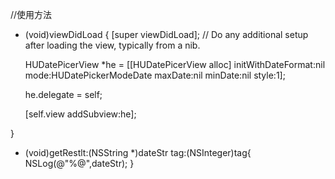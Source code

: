 //使用方法

- (void)viewDidLoad {
    [super viewDidLoad];
    // Do any additional setup after loading the view, typically from a nib.
    
    HUDatePicerView *he = [[HUDatePicerView alloc] initWithDateFormat:nil mode:HUDatePickerModeDate maxDate:nil minDate:nil style:1];
    
    he.delegate = self;
    
    [self.view addSubview:he];
    
}
- (void)getRestlt:(NSString *)dateStr tag:(NSInteger)tag{
    NSLog(@"%@",dateStr);
}

